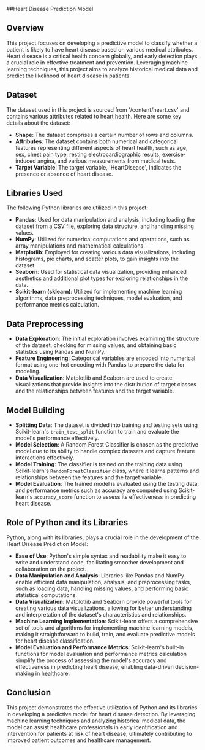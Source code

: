 

##Heart Disease Prediction Model

## Overview

This project focuses on developing a predictive model to classify whether a patient is likely to have heart disease based on various medical attributes. Heart disease is a critical health concern globally, and early detection plays a crucial role in effective treatment and prevention. Leveraging machine learning techniques, this project aims to analyze historical medical data and predict the likelihood of heart disease in patients.

## Dataset

The dataset used in this project is sourced from '/content/heart.csv' and contains various attributes related to heart health. Here are some key details about the dataset:

- **Shape**: The dataset comprises a certain number of rows and columns.
- **Attributes**: The dataset contains both numerical and categorical features representing different aspects of heart health, such as age, sex, chest pain type, resting electrocardiographic results, exercise-induced angina, and various measurements from medical tests.
- **Target Variable**: The target variable, 'HeartDisease', indicates the presence or absence of heart disease.

## Libraries Used

The following Python libraries are utilized in this project:

- **Pandas**: Used for data manipulation and analysis, including loading the dataset from a CSV file, exploring data structure, and handling missing values.
- **NumPy**: Utilized for numerical computations and operations, such as array manipulations and mathematical calculations.
- **Matplotlib**: Employed for creating various data visualizations, including histograms, pie charts, and scatter plots, to gain insights into the dataset.
- **Seaborn**: Used for statistical data visualization, providing enhanced aesthetics and additional plot types for exploring relationships in the data.
- **Scikit-learn (sklearn)**: Utilized for implementing machine learning algorithms, data preprocessing techniques, model evaluation, and performance metrics calculation.

## Data Preprocessing

- **Data Exploration**: The initial exploration involves examining the structure of the dataset, checking for missing values, and obtaining basic statistics using Pandas and NumPy.
- **Feature Engineering**: Categorical variables are encoded into numerical format using one-hot encoding with Pandas to prepare the data for modeling.
- **Data Visualization**: Matplotlib and Seaborn are used to create visualizations that provide insights into the distribution of target classes and the relationships between features and the target variable.

## Model Building

- **Splitting Data**: The dataset is divided into training and testing sets using Scikit-learn's `train_test_split` function to train and evaluate the model's performance effectively.
- **Model Selection**: A Random Forest Classifier is chosen as the predictive model due to its ability to handle complex datasets and capture feature interactions effectively.
- **Model Training**: The classifier is trained on the training data using Scikit-learn's `RandomForestClassifier` class, where it learns patterns and relationships between the features and the target variable.
- **Model Evaluation**: The trained model is evaluated using the testing data, and performance metrics such as accuracy are computed using Scikit-learn's `accuracy_score` function to assess its effectiveness in predicting heart disease.

## Role of Python and its Libraries

Python, along with its libraries, plays a crucial role in the development of the Heart Disease Prediction Model:

- **Ease of Use**: Python's simple syntax and readability make it easy to write and understand code, facilitating smoother development and collaboration on the project.
- **Data Manipulation and Analysis**: Libraries like Pandas and NumPy enable efficient data manipulation, analysis, and preprocessing tasks, such as loading data, handling missing values, and performing basic statistical computations.
- **Data Visualization**: Matplotlib and Seaborn provide powerful tools for creating various data visualizations, allowing for better understanding and interpretation of the dataset's characteristics and relationships.
- **Machine Learning Implementation**: Scikit-learn offers a comprehensive set of tools and algorithms for implementing machine learning models, making it straightforward to build, train, and evaluate predictive models for heart disease classification.
- **Model Evaluation and Performance Metrics**: Scikit-learn's built-in functions for model evaluation and performance metrics calculation simplify the process of assessing the model's accuracy and effectiveness in predicting heart disease, enabling data-driven decision-making in healthcare.

## Conclusion

This project demonstrates the effective utilization of Python and its libraries in developing a predictive model for heart disease detection. By leveraging machine learning techniques and analyzing historical medical data, the model can assist healthcare professionals in early identification and intervention for patients at risk of heart disease, ultimately contributing to improved patient outcomes and healthcare management.
